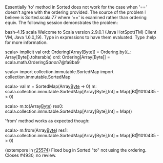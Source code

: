 Essentially 'to' method in Sorted does not work for the case when '==' doesn't agree with the ordering provided. The source of the problem I believe is Sorted.scala:77 where '==' is examined rather than ordering equiv.
The following session demonstrates the problem:

bash-4.1$ scala
Welcome to Scala version 2.9.0.1 (Java HotSpot(TM) Client VM, Java 1.6.0_19).
Type in expressions to have them evaluated.
Type :help for more information.

scala> implicit val ord: Ordering[Array[Byte]] = Ordering.by((_: Array[Byte]).toIterable)
ord: Ordering[Array[Byte]] = scala.math.Ordering$$anon$7@fa8ba9

scala> import collection.immutable.SortedMap
import collection.immutable.SortedMap

scala> val m = SortedMap(Array[Byte](1) -> 0)
m: scala.collection.immutable.SortedMap[Array[Byte],Int] = Map([B@1010435 -> 0)

scala> m.to(Array[Byte](1))
res0: scala.collection.immutable.SortedMap[Array[Byte],Int] = Map()

'from' method works as expected though:

scala> m.from(Array[Byte](1))
res1: scala.collection.immutable.SortedMap[Array[Byte],Int] = Map([B@1010435 -> 0)


(extempore in [r25574](https://codereview.scala-lang.org/fisheye/changelog/scala-svn?cs=25574)) Fixed bug in Sorted "to" not using the ordering.  Closes #4930, no review.
